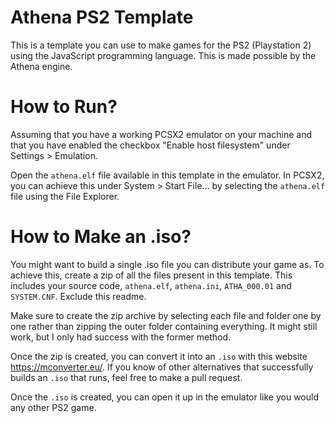 # Athena PS2 Template

This is a template you can use to make games for the PS2 (Playstation 2) using the JavaScript programming language.
This is made possible by the Athena engine.

# How to Run?

Assuming that you have a working PCSX2 emulator on your machine and that you have enabled the
checkbox "Enable host filesystem" under Settings > Emulation.

Open the `athena.elf` file available in this template in the emulator.
In PCSX2, you can achieve this under System > Start File... by selecting the `athena.elf` file using the File Explorer.

# How to Make an .iso?

You might want to build a single .iso file you can distribute your game as.
To achieve this, create a zip of all the files present in this template.
This includes your source code, `athena.elf`, `athena.ini`, `ATHA_000.01` and `SYSTEM.CNF`.
Exclude this readme.

Make sure to create the zip archive by selecting each file and folder one by one rather than zipping the outer folder
containing everything. It might still work, but I only had success with the former method.

Once the zip is created, you can convert it into an `.iso` with this website https://mconverter.eu/.
If you know of other alternatives that successfully builds an `.iso` that runs, feel free to make a pull request.

Once the `.iso` is created, you can open it up in the emulator like you would any other PS2 game.
